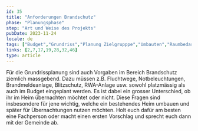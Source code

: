 ```yaml
---
id: 35
title: "Anforderungen Brandschutz"
phase: "Planungsphase"
step: "Art und Weise des Projekts"
pubDate: 2023-11-24
locale: de
tags: ["Budget","Grundriss","Planung Zielgrupppe","Umbauten","Raumbedarf"]
links: [2,7,17,19,28,32,46]
type: article
---
```


Für die Grundrissplanung sind auch Vorgaben im Bereich Brandschutz ziemlich massgebend. Dazu müssen z.B. Fluchtwege, Notbeleuchtungen, Brandmeldeanlage, Blitzschutz, RWA-Anlage usw. sowohl platzmässig als auch im Budget eingeplant werden. Es ist dabei ein grosser Unterschied, ob ihr im Heim übernachten möchtet oder nicht. Diese Fragen sind insbesondere für jene wichtig, welche ein bestehendes Heim umbauen und später für Übernachtungen nutzen möchten. Holt euch dafür am besten eine Fachperson oder macht einen ersten Vorschlag und sprecht euch dann mit der Gemeinde ab.
